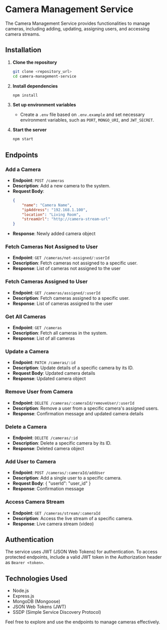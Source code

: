 # Camera Management Service

The Camera Management Service provides functionalities to manage cameras, including adding, updating, assigning users, and accessing camera streams.

## Installation

1. **Clone the repository**
    ```bash
    git clone <repository_url>
    cd camera-management-service
    ```

2. **Install dependencies**
    ```bash
    npm install
    ```

3. **Set up environment variables**
    - Create a `.env` file based on `.env.example` and set necessary environment variables, such as `PORT`, `MONGO_URI`, and `JWT_SECRET`.

4. **Start the server**
    ```bash
    npm start
    ```

## Endpoints

### Add a Camera
- **Endpoint**: `POST /cameras`
- **Description**: Add a new camera to the system.
- **Request Body**:
    ```json
    {
        "name": "Camera Name",
        "ipAddress": "192.168.1.100",
        "location": "Living Room",
        "streamUrl": "http://camera-stream-url"
    }
    ```
- **Response**: Newly added camera object

### Fetch Cameras Not Assigned to User
- **Endpoint**: `GET /cameras/not-assigned/:userId`
- **Description**: Fetch cameras not assigned to a specific user.
- **Response**: List of cameras not assigned to the user

### Fetch Cameras Assigned to User
- **Endpoint**: `GET /cameras/assigned/:userId`
- **Description**: Fetch cameras assigned to a specific user.
- **Response**: List of cameras assigned to the user

### Get All Cameras
- **Endpoint**: `GET /cameras`
- **Description**: Fetch all cameras in the system.
- **Response**: List of all cameras

### Update a Camera
- **Endpoint**: `PATCH /cameras/:id`
- **Description**: Update details of a specific camera by its ID.
- **Request Body**: Updated camera details
- **Response**: Updated camera object

### Remove User from Camera
- **Endpoint**: `DELETE /cameras/:cameraId/removeUser/:userId`
- **Description**: Remove a user from a specific camera's assigned users.
- **Response**: Confirmation message and updated camera details

### Delete a Camera
- **Endpoint**: `DELETE /cameras/:id`
- **Description**: Delete a specific camera by its ID.
- **Response**: Deleted camera object

### Add User to Camera
- **Endpoint**: `POST /cameras/:cameraId/addUser`
- **Description**: Add a single user to a specific camera.
- **Request Body**: { "userId": "user_id" }
- **Response**: Confirmation message

### Access Camera Stream
- **Endpoint**: `GET /cameras/stream/:cameraId`
- **Description**: Access the live stream of a specific camera.
- **Response**: Live camera stream (video)

## Authentication

The service uses JWT (JSON Web Tokens) for authentication. To access protected endpoints, include a valid JWT token in the Authorization header as `Bearer <token>`.

## Technologies Used

- Node.js
- Express.js
- MongoDB (Mongoose)
- JSON Web Tokens (JWT)
- SSDP (Simple Service Discovery Protocol)

Feel free to explore and use the endpoints to manage cameras effectively.
